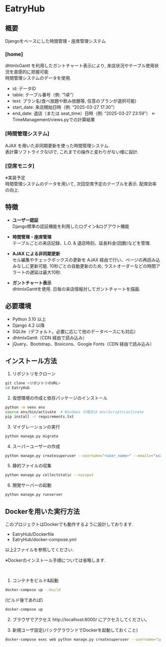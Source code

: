 # EatryHub

## 概要
Djangoをベースにした時間管理・座席管理システム<br>
### [home]

dhtmlxGantt を利用したガントチャート表示により, 来店状況やテーブル使用状況を直感的に把握可能<br>
時間管理システムのデータを使用.
- id: データID
- table: テーブル番号（例: “1卓”）
- text: プラン名(食べ放題や飲み放題等, 任意のプランが選択可能)
- start_date: 来店開始日時（例: “2025-03-27 17:30”）
- end_date: 退店（または seat_time）日時（例: “2025-03-27 23:59”） ← TimeManagement/views.pyでの計算結果

### [時間管理システム]

AJAX を用いた非同期更新を使った時間管理システム.<br>
表計算ソフトライクなUIで, これまでの操作と変わりがない様に設計.

### [空席モニタ]

※実装予定<br>
時間管理システムのデータを用いて, 次回空席予定のテーブルを表示. 配席効率の向上.



## 特徴

- **ユーザー認証**  
Django標準の認証機能を利用したログイン&ログアウト機能

- **時間管理・座席管理**  
テーブルごとの来店記録、L.O. & 退店時刻、延長料金(回数)などを管理.


- **AJAX による非同期更新**  
セル編集やチェックボックスの更新を AJAX 経由で行い、ページの再読み込みなしに更新可能.
10秒ごとの自動更新のため, ラストオーダーなどの時間アラートの遅延は最大10秒.

- **ガントチャート表示**  
dhtmlxGanttを使用. 日毎の来店情報対してガントチャートを描画.



## 必要環境

- Python 3.10 以上
- Django 4.2 以降
- SQLite（デフォルト。必要に応じて他のデータベースにも対応）
- dhtmlxGantt（CDN 経由で読み込み）
- jQuery、Bootstrap、Boxicons、Google Fonts（CDN 経由で読み込み）

## インストール方法

1. リポジトリをクローン
```bash
git clone <リポジトリのURL>
cd EatryHub
```

2. 仮想環境の作成と依存パッケージのインストール
```bash
python -m venv env
source env/bin/activate  # Windows の場合は env\Scripts\activate
pip install -r requirements.txt
```

3. マイグレーションの実行
```bash
python manage.py migrate
```

4. スーパーユーザーの作成
```bash
python manage.py createsuperuser --username="<user_name>" --email=<"xxxx@exmaple.com>"
```

5. 静的ファイルの収集
```bash
python manage.py collectstatic --noinput
```

6. 開発サーバーの起動
```bash
python manage.py runserver
```

## Dockerを用いた実行方法

このプロジェクトはDockerでも動作するように設計しております.
- EatryHub/Dockerfile
- EatryHub/docker-compose.yml

以上2ファイルを参照してください.

※Dockerのインストール手順については省略します.

<br>

1. コンテナをビルド&起動
```bash
docker-compose up --build
```
(ビルド後であれば)
```bash
docker-compose up
```

2. ブラウザでアクセス
http://localhost:8000/ にアクセスしてください。

3. 新規ユーザ設定(バックグラウンドでDockerを起動しておくこと)
```bash
docker-compose exec web python manage.py createsuperuser --username="◯◯" --email="xxx@example.com"
```